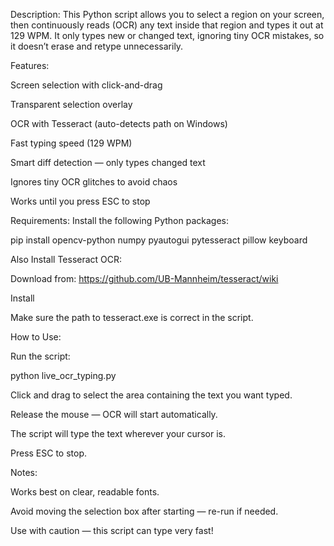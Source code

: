 Description:
This Python script allows you to select a region on your screen, then continuously reads (OCR) any text inside that region and types it out at 129 WPM.
It only types new or changed text, ignoring tiny OCR mistakes, so it doesn’t erase and retype unnecessarily.

Features:

Screen selection with click-and-drag

Transparent selection overlay

OCR with Tesseract (auto-detects path on Windows)

Fast typing speed (129 WPM)

Smart diff detection — only types changed text

Ignores tiny OCR glitches to avoid chaos

Works until you press ESC to stop

Requirements:
Install the following Python packages:

pip install opencv-python numpy pyautogui pytesseract pillow keyboard


Also Install Tesseract OCR:

Download from: https://github.com/UB-Mannheim/tesseract/wiki

Install

Make sure the path to tesseract.exe is correct in the script.

How to Use:

Run the script:

python live_ocr_typing.py


Click and drag to select the area containing the text you want typed.

Release the mouse — OCR will start automatically.

The script will type the text wherever your cursor is.

Press ESC to stop.

Notes:

Works best on clear, readable fonts.

Avoid moving the selection box after starting — re-run if needed.

Use with caution — this script can type very fast!
